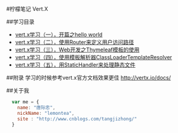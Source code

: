 #柠檬笔记 Vert.X

##学习目录
* [vert.x学习（一），开篇之hello world](http://www.cnblogs.com/tangjizhong/p/6197697.html)
* [vert.x学习（二），使用Router来定义用户访问路径](http://www.cnblogs.com/tangjizhong/p/6197778.html)
* [vert.x学习（三），Web开发之Thymeleaf模板的使用](http://www.cnblogs.com/tangjizhong/p/6198291.html)
* [vert.x学习（四），使用模板解析器ClassLoaderTemplateResolver](http://www.cnblogs.com/tangjizhong/p/6201785.html)
* [vert.x学习（五），用StaticHandler来处理静态文件](http://www.cnblogs.com/tangjizhong/p/6202462.html)

##附录
学习的时候参考vert.x官方文档效果更佳 http://vertx.io/docs/


##关于我
```javascript
  var me = {
    name: "唐际忠",
    nickName: "lemontea",
    site : "http://www.cnblogs.com/tangjizhong/"
  }
```